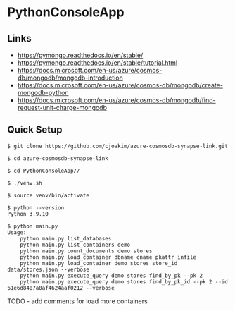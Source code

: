 # PythonConsoleApp

## Links 

- https://pymongo.readthedocs.io/en/stable/
- https://pymongo.readthedocs.io/en/stable/tutorial.html
- https://docs.microsoft.com/en-us/azure/cosmos-db/mongodb/mongodb-introduction
- https://docs.microsoft.com/en-us/azure/cosmos-db/mongodb/create-mongodb-python 
- https://docs.microsoft.com/en-us/azure/cosmos-db/mongodb/find-request-unit-charge-mongodb


## Quick Setup

```
$ git clone https://github.com/cjoakim/azure-cosmosdb-synapse-link.git

$ cd azure-cosmosdb-synapse-link

$ cd PythonConsoleApp//

$ ./venv.sh

$ source venv/bin/activate

$ python --version
Python 3.9.10

$ python main.py
Usage:
    python main.py list_databases
    python main.py list_containers demo
    python main.py count_documents demo stores
    python main.py load_container dbname cname pkattr infile
    python main.py load_container demo stores store_id data/stores.json --verbose
    python main.py execute_query demo stores find_by_pk --pk 2
    python main.py execute_query demo stores find_by_pk_id --pk 2 --id 61e6d8407a0af4624aaf0212 --verbose
```

TODO - add comments for load more containers
